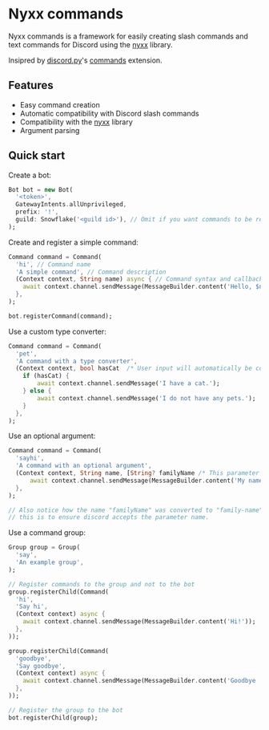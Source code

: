 # Nyxx commands

Nyxx commands is a framework for easily creating slash commands and text commands for Discord using the [nyxx](https://pub.dev/packages/nyxx) library.

Insipred by [discord.py](https://discordpy.readthedocs.io/en/stable/)'s [commands](https://discordpy.readthedocs.io/en/stable/ext/commands/index.html) extension.

## Features
- Easy command creation
- Automatic compatibility with Discord slash commands
- Compatibility with the [nyxx](https://pub.dev/packages/nyxx) library
- Argument parsing

## Quick start

Create a bot:
```dart
Bot bot = new Bot(
  '<token>',
  GatewayIntents.allUnprivileged,
  prefix: '!',
  guild: Snowflake('<guild id>'), // Omit if you want commands to be registered globally
);
```

Create and register a simple command:
```dart
Command command = Command(
  'hi', // Command name
  'A simple command', // Command description
  (Context context, String name) async { // Command syntax and callback
    await context.channel.sendMessage(MessageBuilder.content('Hello, $name!');
  },
);

bot.registerCommand(command);
```

Use a custom type converter:
```dart
Command command = Command(
  'pet',
  'A command with a type converter',
  (Context context, bool hasCat  /* User input will automatically be converted */) async {
    if (hasCat) {
        await context.channel.sendMessage('I have a cat.');
    } else {
        await context.channel.sendMessage('I do not have any pets.');
    }
  },
);
```

Use an optional argument:
```dart
Command command = Command(
  'sayhi',
  'A command with an optional argument',
  (Context context, String name, [String? familyName /* This parameter is optional. Notice that optional parameters are *not* named parameters! */]) async {
      await context.channel.sendMessage(MessageBuilder.content('My name is $name ${familyName ?? ""}'));
  },
);

// Also notice how the name "familyName" was converted to "family-name" in the registered slash command,
// this is to ensure discord accepts the parameter name.
```

Use a command group:
```dart
Group group = Group(
  'say',
  'An example group',
);

// Register commands to the group and not to the bot
group.registerChild(Command(
  'hi',
  'Say hi',
  (Context context) async {
    await context.channel.sendMessage(MessageBuilder.content('Hi!'));
  },
));

group.registerChild(Command(
  'goodbye',
  'Say goodbye',
  (Context context) async {
    await context.channel.sendMessage(MessageBuilder.content('Goodbye :('));
  },
));

// Register the group to the bot
bot.registerChild(group);
```
